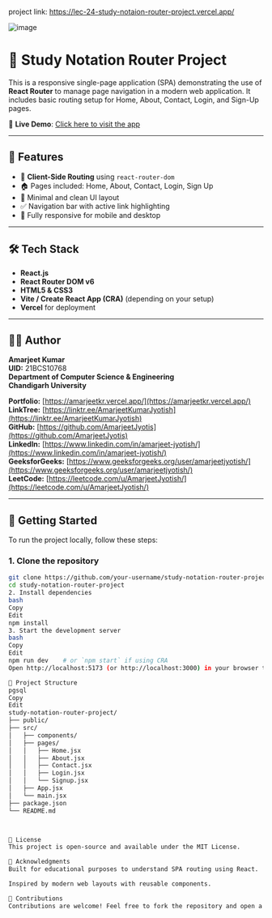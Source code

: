 project link: https://lec-24-study-notaion-router-project.vercel.app/


![image](https://github.com/user-attachments/assets/54e8b18d-6c1e-48af-a3aa-8aba6a8987c9)


# 📘 Study Notation Router Project

This is a responsive single-page application (SPA) demonstrating the use of **React Router** to manage page navigation in a modern web application. It includes basic routing setup for Home, About, Contact, Login, and Sign-Up pages.

🔗 **Live Demo**: [Click here to visit the app](https://lec-24-study-notaion-router-project.vercel.app/)

---

## 📌 Features

- 🧭 **Client-Side Routing** using `react-router-dom`
- 🏠 Pages included: Home, About, Contact, Login, Sign Up
- 🧱 Minimal and clean UI layout
- ✅ Navigation bar with active link highlighting
- 📱 Fully responsive for mobile and desktop

---

## 🛠️ Tech Stack

- **React.js**
- **React Router DOM v6**
- **HTML5 & CSS3**
- **Vite / Create React App (CRA)** (depending on your setup)
- **Vercel** for deployment

---

## 🧑‍💻 Author

**Amarjeet Kumar**  
**UID:** 21BCS10768  
**Department of Computer Science & Engineering**  
**Chandigarh University**

**Portfolio:** [https://amarjeetkr.vercel.app/](https://amarjeetkr.vercel.app/)  
**LinkTree:** [https://linktr.ee/AmarjeetKumarJyotish](https://linktr.ee/AmarjeetKumarJyotish)  
**GitHub:** [https://github.com/AmarjeetJyotis](https://github.com/AmarjeetJyotis)  
**LinkedIn:** [https://www.linkedin.com/in/amarjeet-jyotish/](https://www.linkedin.com/in/amarjeet-jyotish/)  
**GeeksforGeeks:** [https://www.geeksforgeeks.org/user/amarjeetjyotish/](https://www.geeksforgeeks.org/user/amarjeetjyotish/)  
**LeetCode:** [https://leetcode.com/u/AmarjeetJyotish/](https://leetcode.com/u/AmarjeetJyotish/)


---

## 🚀 Getting Started

To run the project locally, follow these steps:

### 1. Clone the repository

```bash
git clone https://github.com/your-username/study-notation-router-project.git
cd study-notation-router-project
2. Install dependencies
bash
Copy
Edit
npm install
3. Start the development server
bash
Copy
Edit
npm run dev    # or `npm start` if using CRA
Open http://localhost:5173 (or http://localhost:3000) in your browser to view the app.

📁 Project Structure
pgsql
Copy
Edit
study-notation-router-project/
├── public/
├── src/
│   ├── components/
│   ├── pages/
│   │   ├── Home.jsx
│   │   ├── About.jsx
│   │   ├── Contact.jsx
│   │   ├── Login.jsx
│   │   └── Signup.jsx
│   ├── App.jsx
│   └── main.jsx
├── package.json
└── README.md



📄 License
This project is open-source and available under the MIT License.

🙌 Acknowledgments
Built for educational purposes to understand SPA routing using React.

Inspired by modern web layouts with reusable components.

🤝 Contributions
Contributions are welcome! Feel free to fork the repository and open a pull request with improvements.

